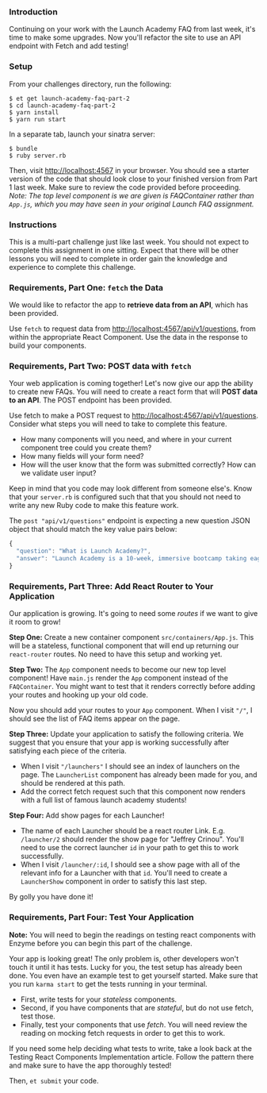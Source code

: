 ### Introduction

Continuing on your work with the Launch Academy FAQ from last week, it's time to make some
upgrades. Now you'll refactor the site to use an API endpoint with Fetch and add testing!

### Setup

From your challenges directory, run the following:

```no-highlight
$ et get launch-academy-faq-part-2
$ cd launch-academy-faq-part-2
$ yarn install
$ yarn run start
```

In a separate tab, launch your sinatra server:

```no-highlight
$ bundle
$ ruby server.rb
```

Then, visit <http://localhost:4567> in your browser. You should see a starter version of the
code that should look close to your finished version from Part 1 last week. Make sure to review the code provided before proceeding. *Note: The top level component is we are given is FAQContainer rather than `App.js`, which you may have seen in your original Launch FAQ assignment.*

### Instructions

This is a multi-part challenge just like last week. You should not expect to complete this assignment
in one sitting. Expect that there will be other lessons you will need to complete
in order gain the knowledge and experience to complete this challenge.


### Requirements, Part One: `fetch` the Data

We would like to refactor the app to **retrieve data from an API**, which has
been provided.

Use `fetch` to request data from <http://localhost:4567/api/v1/questions>, from
within the appropriate React Component. Use the data in the response to build
your components.

### Requirements, Part Two: POST data with `fetch`

Your web application is coming together! Let's now give our app the ability to
create new FAQs. You will need to create a react form that will **POST data to an API**.
The POST endpoint has been provided.

Use fetch to make a POST request to <http://localhost:4567/api/v1/questions>.
Consider what steps you will need to take to complete this feature.
- How many components will you need, and where in your current component tree could you create them?
- How many fields will your form need?
- How will the user know that the form was submitted correctly? How can we validate user input?

Keep in mind that you code may look different from someone else's. Know that your `server.rb` is configured such that that you should not need to write any new Ruby code to make this feature work.

The `post "api/v1/questions"` endpoint is expecting a new question JSON object that should match the key value pairs below:

```js
{
  "question": "What is Launch Academy?",
  "answer": "Launch Academy is a 10-week, immersive bootcamp taking eager learners with little to no coding experience and giving them the tools to add value as a junior contributor to a software engineering team"
}
```

### Requirements, Part Three: Add React Router to Your Application

Our application is growing. It's going to need some _routes_ if we want to give it room to grow!

**Step One:** Create a new container component `src/containers/App.js`. This will be a stateless, functional component that will end up returning our `react-router` routes. No need to have this setup and working yet.

**Step Two:** The `App` component needs to become our new top level component! Have `main.js` render the `App` component instead of the `FAQContainer`. You might want to test that it renders correctly before adding your routes and hooking up your old code.

Now you should add your routes to your `App` component. When I visit `"/"`, I should see the list of FAQ items appear on the page.

**Step Three:** Update your application to satisfy the following criteria. We suggest that you ensure that your app is working successfully after satisfying each piece of the criteria.

* When I visit `"/launchers"` I should see an index of launchers on the page. The `LauncherList` component has already been made for you, and should be rendered at this path.
* Add the correct fetch request such that this component now renders with a full list of famous launch academy students!

**Step Four:** Add show pages for each Launcher!
* The name of each Launcher should be a react router Link. E.g. `/launcher/2` should render the show page for "Jeffrey Crinou". You'll need to use the correct launcher `id` in your path to get this to work successfully.
* When I visit `/launcher/:id`, I should see a show page with all of the relevant info for a Launcher with that `id`.
You'll need to create  a `LauncherShow` component in order to satisfy this last step.

By golly you have done it!

### Requirements, Part Four: Test Your Application

**Note:** You will need to begin the readings on testing react components with Enzyme before you can
begin this part of the challenge.

Your app is looking great! The only problem is, other developers won't touch it
until it has tests. Lucky for you, the test setup has already been done.
You even have an example test to get yourself started. Make sure that you
run `karma start` to get the tests running in your terminal.

* First, write tests for your _stateless_ components.
* Second, if you have components that are _stateful_, but do not use fetch, test those.
* Finally, test your components that use _fetch_. You will need review the reading on mocking fetch requests in order to get this to work.

If you need some help deciding what tests to write, take a look back at the Testing
React Components Implementation article. Follow the pattern there and make sure to have the app
thoroughly tested!

Then, `et submit` your code.
